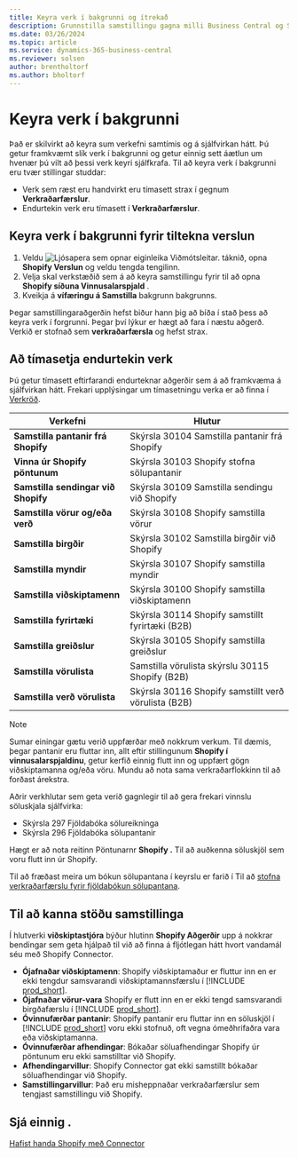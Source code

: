 ```yaml
---
title: Keyra verk í bakgrunni og ítrekað
description: Grunnstilla samstillingu gagna milli Business Central og Shopify í bakgrunni.
ms.date: 03/26/2024
ms.topic: article
ms.service: dynamics-365-business-central
ms.reviewer: solsen
author: brentholtorf
ms.author: bholtorf
---
```


# <a name="run-tasks-in-the-background"></a>Keyra verk í bakgrunni

Það er skilvirkt að keyra sum verkefni samtímis og á sjálfvirkan hátt. Þú getur framkvæmt slík verk í bakgrunni og getur einnig sett áætlun um hvenær þú vilt að þessi verk keyri sjálfkrafa. Til að keyra verk í bakgrunni eru tvær stillingar studdar:

- Verk sem ræst eru handvirkt eru tímasett strax í gegnum **Verkraðarfærslur**.
- Endurtekin verk eru tímasett í **Verkraðarfærslur**.

## <a name="run-tasks-in-the-background-for-a-specific-shop"></a>Keyra verk í bakgrunni fyrir tiltekna verslun

1. Veldu ![Ljósapera sem opnar eiginleika Viðmótsleitar.](../media/ui-search/search_small.png "Segðu mér hvað þú vilt gera") táknið, opna **Shopify Verslun** og veldu tengda tengilinn.
2. Velja skal verkstæðið sem á að keyra samstillingu fyrir til að opna **Shopify síðuna Vinnusalarspjald** .
3. Kveikja á **vífæringu á Samstilla** bakgrunn bakgrunns.

Þegar samstillingaraðgerðin hefst biður hann þig að bíða í stað þess að keyra verk í forgrunni. Þegar því lýkur er hægt að fara í næstu aðgerð. Verkið er stofnað sem **verkraðarfærsla** og hefst strax.

## <a name="to-schedule-recurring-tasks"></a>Að tímasetja endurtekin verk

Þú getur tímasett eftirfarandi endurteknar aðgerðir sem á að framkvæma á sjálfvirkan hátt. Frekari upplýsingar um tímasetningu verka er að finna í [Verkröð](../admin-job-queues-schedule-tasks.md).

|Verkefni|Hlutur|
|------|------------|
|**Samstilla pantanir frá Shopify**|Skýrsla 30104 Samstilla pantanir frá Shopify|
|**Vinna úr Shopify pöntunum**|Skýrsla 30103 Shopify stofna sölupantanir|
|**Samstilla sendingar við Shopify**|Skýrsla 30109 Samstilla sendingu við Shopify|
|**Samstilla vörur og/eða verð**|Skýrsla 30108 Shopify samstilla vörur|
|**Samstilla birgðir**|Skýrsla 30102 Samstilla birgðir við Shopify|
|**Samstilla myndir**|Skýrsla 30107 Shopify samstilla myndir|
|**Samstilla viðskiptamenn**|Skýrsla 30100 Shopify samstilla viðskiptamenn|
|**Samstilla fyrirtæki**|Skýrsla 30114 Shopify samstillt fyrirtæki (B2B)|
|**Samstilla greiðslur**|Skýrsla 30105 Shopify samstilla greiðslur|
|**Samstilla vörulista**|Samstilla vörulista skýrslu 30115 Shopify (B2B)|
|**Samstilla verð vörulista**|Skýrsla 30116 Shopify samstillt verð vörulista (B2B)|

> [!NOTE]
> Sumar einingar gætu verið uppfærðar með nokkrum verkum. Til dæmis, þegar pantanir eru fluttar inn, allt eftir stillingunum **Shopify í vinnusalarspjaldinu**, getur kerfið einnig flutt inn og uppfært gögn viðskiptamanna og/eða vöru. Mundu að nota sama verkraðarflokkinn til að forðast árekstra.

Aðrir verkhlutar sem geta verið gagnlegir til að gera frekari vinnslu söluskjala sjálfvirka:

- Skýrsla 297 Fjöldabóka sölureikninga
- Skýrsla 296 Fjöldabóka sölupantanir

Hægt er að nota reitinn Pöntunarnr **Shopify .** Til að auðkenna söluskjöl sem voru flutt inn úr Shopify.

Til að fræðast meira um bókun sölupantana í keyrslu er farið í Til að [stofna verkraðarfærslu fyrir fjöldabókun sölupantana](../ui-batch-posting.md#to-create-a-job-queue-entry-for-batch-posting-of-sales-orders).

## <a name="to-check-the-status-of-synchronization"></a>Til að kanna stöðu samstillinga

Í hlutverki **viðskiptastjóra** býður hlutinn **Shopify Aðgerðir** upp á nokkrar bendingar sem geta hjálpað til við að finna á fljótlegan hátt hvort vandamál séu með Shopify Connector.

- **Ójafnaðar viðskiptamenn**: Shopify viðskiptamaður er fluttur inn en er ekki tengdur samsvarandi viðskiptamannsfærslu í [!INCLUDE [prod_short](../includes/prod_short.md)].
- **Ójafnaðar vörur-vara**  Shopify  er flutt inn en er ekki tengd samsvarandi birgðafærslu í [!INCLUDE [prod_short](../includes/prod_short.md)].
- **Óvinnufærðar pantanir**: Shopify pantanir eru fluttar inn en söluskjöl í [!INCLUDE [prod_short](../includes/prod_short.md)] voru ekki stofnuð, oft vegna ómeðhrifaðra vara eða viðskiptamanna.
- **Óvinnufærðar afhendingar**: Bókaðar söluafhendingar Shopify úr pöntunum eru ekki samstilltar við Shopify.
- **Afhendingarvillur**: Shopify Connector gat ekki samstillt bókaðar söluafhendingar við Shopify.
- **Samstillingarvillur**: Það eru misheppnaðar verkraðarfærslur sem tengjast samstillingu við Shopify.

## <a name="see-also"></a>Sjá einnig .

[Hafist handa Shopify með Connector](get-started.md)  
